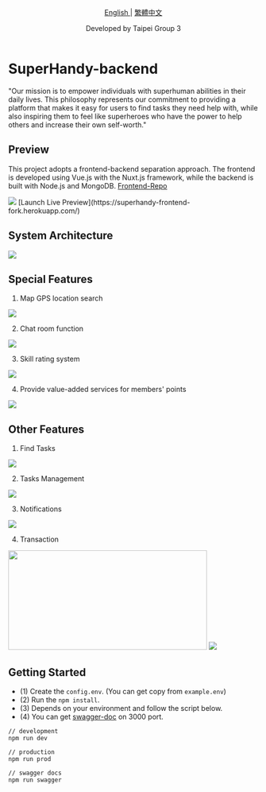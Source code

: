 <p align="center">
  <a href="./README.md"> English </a> | <a href="./README.zh-TW.md"> 繁體中文
  </a>
</p>
  
<p align="center">
  Developed by Taipei Group 3<br></a>
<br>

</p>

# SuperHandy-backend

"Our mission is to empower individuals with superhuman abilities in their daily lives. This philosophy represents our commitment to providing a platform that makes it easy for users to find tasks they need help with, while also inspiring them to feel like superheroes who have the power to help others and increase their own self-worth."

## Preview

This project adopts a frontend-backend separation approach. The frontend is developed using Vue.js with the Nuxt.js framework, while the backend is built with Node.js and MongoDB.
[Frontend-Repo](https://github.com/erik1110/SuperHandy-frontend)

<img src="./image/home.png">
[Launch Live Preview](https://superhandy-frontend-fork.herokuapp.com/)

## System Architecture
<img src="./image/system-structure.png">

## Special Features
1. Map GPS location search
<img src="./image/maps.png">

2. Chat room function
<img src="./image/chat.png">

3. Skill rating system
<img src="./image/rating.png">

4. Provide value-added services for members' points
<img src="./image/points.png">

## Other Features
1. Find Tasks
<img src="./image/find-tasks.png">

2. Tasks Management
<img src="./image/tasks-management.png">

3. Notifications
<img src="./image/notifications.png">

4. Transaction
<img src="./image/save-money.png" width=400px height=200px>
<img src="./image/transaction.png">

## Getting Started

-   (1) Create the `config.env`. (You can get copy from `example.env`)
-   (2) Run the `npm install`.
-   (3) Depends on your environment and follow the script below.
-   (4) You can get [swagger-doc](http://localhost:3000/api-doc/) on 3000 port.

```
// development
npm run dev

// production
npm run prod

// swagger docs
npm run swagger

```
